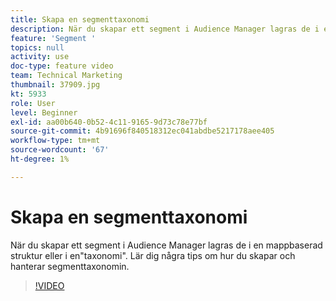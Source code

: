 ```yaml
---
title: Skapa en segmenttaxonomi
description: När du skapar ett segment i Audience Manager lagras de i en mappbaserad struktur eller i en"taxonomi". Lär dig några tips om hur du skapar och hanterar segmenttaxonomin.
feature: 'Segment '
topics: null
activity: use
doc-type: feature video
team: Technical Marketing
thumbnail: 37909.jpg
kt: 5933
role: User
level: Beginner
exl-id: aa00b640-0b52-4c11-9165-9d73c78e77bf
source-git-commit: 4b91696f840518312ec041abdbe5217178aee405
workflow-type: tm+mt
source-wordcount: '67'
ht-degree: 1%

---
```


# Skapa en segmenttaxonomi

När du skapar ett segment i Audience Manager lagras de i en mappbaserad struktur eller i en&quot;taxonomi&quot;. Lär dig några tips om hur du skapar och hanterar segmenttaxonomin.

>[!VIDEO](https://video.tv.adobe.com/v/37909/?quality=12&learn=on)
